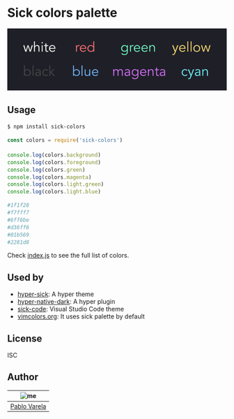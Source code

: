 # Sick colors palette

<p align="center">
  <img src="https://github.com/pablopunk/art/raw/master/sick-colors/palette.png" alt="screenshot">
</p>

## Usage

```bash
$ npm install sick-colors
```

```js
const colors = require('sick-colors')

console.log(colors.background)
console.log(colors.foreground)
console.log(colors.green)
console.log(colors.magenta)
console.log(colors.light.green)
console.log(colors.light.blue)
```

```bash
#1f1f28
#f7fff7
#6ff6be
#d36ff6
#01b569
#2281d8
```

Check [index.js](./index.js) to see the full list of colors.


## Used by

- [hyper-sick](https://github.com/pablopunk/hyper-sick): A hyper theme
- [hyper-native-dark](https://github.com/pablopunk/hyper-native-dark): A hyper plugin
- [sick-code](https://github.com/pablopunk/sick-code): Visual Studio Code theme
- [vimcolors.org](https://vimcolors.org): It uses sick palette by default


## License

ISC


## Author

| ![me](https://gravatar.com/avatar/fa50aeff0ddd6e63273a068b04353d9d?size=100) |
| ---------------------------------------------------------------------------- |
| [Pablo Varela](https://pablo.life)                                           |
